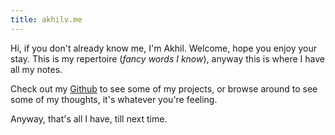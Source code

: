 ```yaml
---
title: akhilv.me
---
```


Hi, if you don't already know me, I'm Akhil. Welcome, hope you enjoy your stay. This is my repertoire (*fancy words I know*), anyway this is where I have all my notes.

Check out my [Github](https://github.com/akhilvanka) to see some of my projects, or browse around to see some of my thoughts, it's whatever you're feeling. 

Anyway, that's all I have, till next time.
